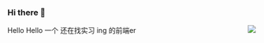 ### Hi there 👋
<img align="right" src="https://github-readme-stats.vercel.app/api?username=wtdsn&show_icons=true&icon_color=CE1D2D&text_color=718096&bg_color=ffffff&hide_title=true" />

Hello Hello
一个 还在找实习 ing 的前端er

<!--
**wtdsn/wtdsn** is a ✨ _special_ ✨ repository because its `README.md` (this file) appears on your GitHub profile.

Here are some ideas to get you started:

- 🔭 I’m currently working on ...
- 🌱 I’m currently learning ...
- 👯 I’m looking to collaborate on ...
- 🤔 I’m looking for help with ...
- 💬 Ask me about ...
- 📫 How to reach me: ...
- 😄 Pronouns: ...
- ⚡ Fun fact: ...
-->
